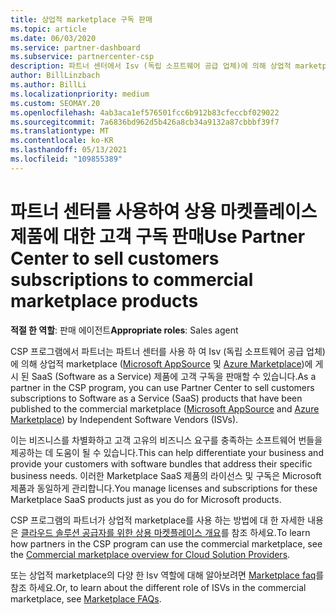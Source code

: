 ```yaml
---
title: 상업적 marketplace 구독 판매
ms.topic: article
ms.date: 06/03/2020
ms.service: partner-dashboard
ms.subservice: partnercenter-csp
description: 파트너 센터에서 Isv (독립 소프트웨어 공급 업체)에 의해 상업적 marketplace에 게시 된 SaaS 제품에 고객 구독을 판매 하는 방법에 대해 알아봅니다.
author: BillLinzbach
ms.author: BillLi
ms.localizationpriority: medium
ms.custom: SEOMAY.20
ms.openlocfilehash: 4ab3aca1ef576501fcc6b912b83cfeccbf029022
ms.sourcegitcommit: 7a6836bd962d5b426a8cb34a9132a87cbbbf39f7
ms.translationtype: MT
ms.contentlocale: ko-KR
ms.lasthandoff: 05/13/2021
ms.locfileid: "109855389"
---
```

# <a name="use-partner-center-to-sell-customers-subscriptions-to-commercial-marketplace-products"></a><span data-ttu-id="da244-103">파트너 센터를 사용하여 상용 마켓플레이스 제품에 대한 고객 구독 판매</span><span class="sxs-lookup"><span data-stu-id="da244-103">Use Partner Center to sell customers subscriptions to commercial marketplace products</span></span>

<span data-ttu-id="da244-104">**적절 한 역할**: 판매 에이전트</span><span class="sxs-lookup"><span data-stu-id="da244-104">**Appropriate roles**: Sales agent</span></span>

<span data-ttu-id="da244-105">CSP 프로그램에서 파트너는 파트너 센터를 사용 하 여 Isv (독립 소프트웨어 공급 업체)에 의해 상업적 marketplace ([Microsoft AppSource](https://appsource.microsoft.com/) 및 [Azure Marketplace](https://azuremarketplace.microsoft.com/))에 게시 된 SaaS (Software as a Service) 제품에 고객 구독을 판매할 수 있습니다.</span><span class="sxs-lookup"><span data-stu-id="da244-105">As a partner in the CSP program, you can use Partner Center to sell customers subscriptions to Software as a Service (SaaS) products that have been published to the commercial marketplace ([Microsoft AppSource](https://appsource.microsoft.com/) and [Azure Marketplace](https://azuremarketplace.microsoft.com/)) by Independent Software Vendors (ISVs).</span></span>

<span data-ttu-id="da244-106">이는 비즈니스를 차별화하고 고객 고유의 비즈니스 요구를 충족하는 소프트웨어 번들을 제공하는 데 도움이 될 수 있습니다.</span><span class="sxs-lookup"><span data-stu-id="da244-106">This can help differentiate your business and provide your customers with software bundles that address their specific business needs.</span></span> <span data-ttu-id="da244-107">이러한 Marketplace SaaS 제품의 라이선스 및 구독은 Microsoft 제품과 동일하게 관리합니다.</span><span class="sxs-lookup"><span data-stu-id="da244-107">You manage licenses and subscriptions for these Marketplace SaaS products just as you do for Microsoft products.</span></span>

<span data-ttu-id="da244-108">CSP 프로그램의 파트너가 상업적 marketplace를 사용 하는 방법에 대 한 자세한 내용은 [클라우드 솔루션 공급자를 위한 상용 마켓플레이스 개요](csp-commercial-marketplace-overview.md)를 참조 하세요.</span><span class="sxs-lookup"><span data-stu-id="da244-108">To learn how partners in the CSP program can use the commercial marketplace, see the [Commercial marketplace overview for Cloud Solution Providers](csp-commercial-marketplace-overview.md).</span></span>

<span data-ttu-id="da244-109">또는 상업적 marketplace의 다양 한 Isv 역할에 대해 알아보려면 [Marketplace faq](/azure/marketplace/marketplace-faq-publisher-guide)를 참조 하세요.</span><span class="sxs-lookup"><span data-stu-id="da244-109">Or, to learn about the different role of ISVs in the commercial marketplace, see [Marketplace FAQs](/azure/marketplace/marketplace-faq-publisher-guide).</span></span>
